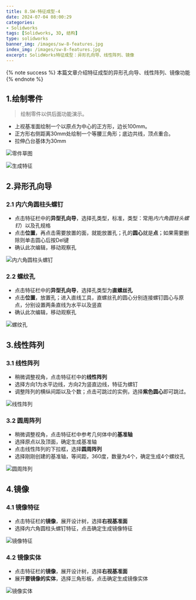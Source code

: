 ```yaml
---
title: 8.SW-特征成型-4
date: 2024-07-04 08:00:29
categories:
- Solidworks
tags: [Solidworks, 3D, 结构]
type: solidworks
banner_img: /images/sw-8-features.jpg
index_img: /images/sw-8-features.jpg
excerpt: SolidWorks特征成型：异形孔向导、线性阵列、镜像
---
```


{% note success %}
本篇文章介绍特征成型的异形孔向导、线性阵列、镜像功能
{% endnote %}

## 1.绘制零件
> 绘制零件以供后面功能演示。

- 上视基准面绘制一个以原点为中心的正方形，边长100mm。
- 正方形右侧距离30mm处绘制一个等腰三角形；底边共线，顶点重合。
- 拉伸凸台基体为30mm

![零件草图](draft.png)

![生成特征](features.png)

## 2.异形孔向导

### 2.1 内六角圆柱头螺钉
- 点击特征栏中的**异型孔向导**，选择孔类型，标准，类型：常用*内六角圆柱头螺钉*）以及孔规格
- 点击**位置**，再点击需要放置的面，就能放置孔；孔的**圆心**就是**点**；如果需要删除则单击圆心后按Del键
- 确认此次编辑，移动观察孔

![内六角圆柱头螺钉](hole_1.gif)

### 2.2 螺纹孔

- 点击特征栏中的**异型孔向导**，选择孔类型为**直螺丝孔**
- 点击**位置**，放置孔；进入直线工具，直螺丝孔的圆心分别连接螺钉圆心与原点，分别设置两条直线为水平以及竖直
- 确认此次编辑，移动观察孔

![螺纹孔](hole_2.gif)

## 3.线性阵列
### 3.1 线性阵列
- 稍微调整视角，点击特征栏中的**线性阵列**
- 选择方向1为水平边线，方向2为竖直边线，特征为螺钉
- 调整阵列的横纵间距以及个数；点击可跳过的实例，选择**紫色圆心**即可跳过。

![线性阵列](line_array.gif)

### 3.2 圆周阵列
- 稍微调整视角，点击特征栏中参考几何体中的**基准轴**
- 选择原点以及顶面，确定生成基准轴
- 点击线性阵列的下拉框，选择**圆周阵列**
- 选择刚刚创建的基准轴，等间距，360度，数量为4个，确定生成4个螺纹孔

![圆周阵列](circle_array.gif)

## 4.镜像
### 4.1 镜像特征
- 点击特征栏的**镜像**，展开设计树，选择**右视基准面**
- 选择内六角圆柱头螺钉特征，点击确定生成镜像特征

![镜像特征](mirror_feature.gif)

### 4.2 镜像实体
- 点击特征栏的**镜像**，展开设计树，选择**右视基准面**
- 展开**要镜像的实体**，选择三角形板，点击确定生成镜像实体

![镜像实体](mirror_entity.gif)
